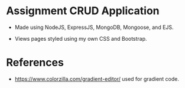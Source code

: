 # Assignment CRUD Application

- Made using NodeJS, ExpressJS, MongoDB, Mongoose, and EJS. 

- Views pages styled using my own CSS and Bootstrap.

# References

- https://www.colorzilla.com/gradient-editor/ used for gradient code. 
